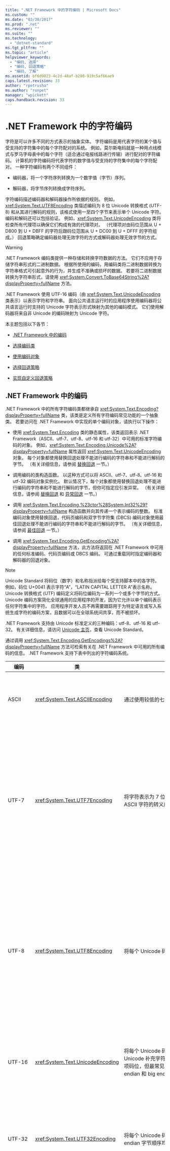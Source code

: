 ```yaml
---
title: ".NET Framework 中的字符编码 | Microsoft Docs"
ms.custom: ""
ms.date: "03/30/2017"
ms.prod: ".net"
ms.reviewer: ""
ms.suite: ""
ms.technology: 
  - "dotnet-standard"
ms.tgt_pltfrm: ""
ms.topic: "article"
helpviewer_keywords: 
  - "编码, 选择"
  - "编码, 回退策略"
  - "编码, 了解"
ms.assetid: bf6d9823-4c2d-48af-b280-919c5af66ae9
caps.latest.revision: 33
author: "rpetrusha"
ms.author: "ronpet"
manager: "wpickett"
caps.handback.revision: 33
---
```

# .NET Framework 中的字符编码
字符是可以许多不同的方式表示的抽象实体。 字符编码是用代表字符的某个值与受支持的字符集中的每个字符配对的系统。 例如，莫尔斯电码就是一种用点线模式与罗马字母表中的每个字符（适合通过电报线路进行传输）进行配对的字符编码。 计算机的字符编码将代表字符的数字值与受支持的字符集中的每个字符配对。 一种字符编码有两个不同组件：  
  
-   编码器，将一个字符序列转换为一个数字值（字节）序列。  
  
-   解码器，将字节序列转换成字符序列。  
  
 字符编码描述编码器和解码器操作所依据的规则。 例如，<xref:System.Text.UTF8Encoding> 类描述编码为 8 位 Unicode 转换格式 \(UTF\-8\) 和从其进行解码的规则，该格式使用一至四个字节来表示单个 Unicode 字符。 编码和解码还可以包括验证。 例如，<xref:System.Text.UnicodeEncoding> 类将检查所有代理项以确保它们构成有效的代理项对。 （代理项对由码位范围从 U \+ D800 到 U \+ DBFF 的字符后跟码位范围从 U \+ DC00 到 U \+ DFFF 的字符组成。）  回退策略确定编码器处理无效字符的方式或解码器处理无效字节的方式。  
  
> [!WARNING]
>  .NET Framework 编码类提供一种存储和转换字符数据的方法。 它们不应用于存储字符串形式的二进制数据。 根据所使用的编码，用编码类将二进制数据转换为字符串格式可引起意外的行为，并生成不准确或损坏的数据。 若要将二进制数据转换为字符串形式，请使用 <xref:System.Convert.ToBase64String%2A?displayProperty=fullName> 方法。  
  
 .NET Framework 使用 UTF\-16 编码（由 <xref:System.Text.UnicodeEncoding> 类表示）以表示字符和字符串。 面向公共语言运行时的应用程序使用编码器将公共语言运行时支持的 Unicode 字符表示形式映射为其他的编码模式。 它们使用解码器将来自非 Unicode 的编码映射为 Unicode 字符。  
  
 本主题包括以下各节：  
  
-   [.NET Framework 中的编码](../../../docs/standard/base-types/character-encoding.md#Encodings)  
  
-   [选择编码类](../../../docs/standard/base-types/character-encoding.md#Selecting)  
  
-   [使用编码对象](../../../docs/standard/base-types/character-encoding.md#Using)  
  
-   [选择回退策略](../../../docs/standard/base-types/character-encoding.md#FallbackStrategy)  
  
-   [实现自定义回退策略](../../../docs/standard/base-types/character-encoding.md#Custom)  
  
<a name="Encodings"></a>   
## .NET Framework 中的编码  
 .NET Framework 中的所有字符编码类都继承自 <xref:System.Text.Encoding?displayProperty=fullName> 类，该类是定义所有字符编码常见功能的一个抽象类。 若要访问在 .NET Framework 中实现的单个编码对象，请执行以下操作：  
  
-   使用 <xref:System.Text.Encoding> 类的静态属性，该类返回表示 .NET Framework（ASCII、utf\-7、utf\-8、utf\-16 和 utf\-32）中可用的标准字符编码的对象。 例如，<xref:System.Text.Encoding.Unicode%2A?displayProperty=fullName> 属性返回 <xref:System.Text.UnicodeEncoding> 对象。 每个对象都使用替换回退处理不能进行编码的字符串和不能进行解码的字节。 （有关详细信息，请参阅 [替换回退](../../../docs/standard/base-types/character-encoding.md#Replacement) 一节。）  
  
-   调用编码的类构造函数。 以这种方式可以将 ASCII、utf\-7、utf\-8、utf\-16 和 utf\-32 编码对象实例化。 默认情况下，每个对象都使用替换回退处理不能进行编码的字符串和不能进行解码的字节，但你可指定应引发异常。 （有关详细信息，请参阅 [替换回退](../../../docs/standard/base-types/character-encoding.md#Replacement) 和 [异常回退](../../../docs/standard/base-types/character-encoding.md#Exception) 一节。）  
  
-   调用 <xref:System.Text.Encoding.%23ctor%28System.Int32%29?displayProperty=fullName> 构造函数并向其传递一个表示编码的整数。 标准编码对象使用替换回退，代码页编码和双字节字符集 \(DBCS\) 编码对象使用最佳回退处理不能进行编码的字符串和不能进行解码的字节。 （有关详细信息，请参阅 [最佳回退](../../../docs/standard/base-types/character-encoding.md#BestFit) 一节。）  
  
-   调用 <xref:System.Text.Encoding.GetEncoding%2A?displayProperty=fullName> 方法，此方法将返回在 .NET Framework 中可用的任何标准编码、代码页编码或 DBCS 编码。 可通过重载同时指定编码器和解码器的回退对象。  
  
> [!NOTE]
>  Unicode Standard 将码位（数字）和名称指派给每个受支持脚本中的各字符。 例如，码位 U\+0041 表示字符“A”，“LATIN CAPITAL LETTER A”表示名称。 Unicode 转换格式 \(UTF\) 编码定义将码位编码为一系列一个或多个字节的方式。 Unicode 编码方案简化全球通用的应用程序的开发，因为它允许以单个编码表示任何字符集中的字符。 应用程序开发人员不再需要跟踪用于为特定语言或写入系统生成字符的编码方案，且数据可以在全球系统间共享，而不被损坏。  
>   
>  .NET Framework 支持由 Unicode 标准定义的三种编码：utf\-8、utf\-16 和 utf\-32。 有关详细信息，请访问 [Unicode 主页](http://go.microsoft.com/fwlink/?LinkId=37123)，查看 Unicode Standard。  
  
 通过调用 <xref:System.Text.Encoding.GetEncodings%2A?displayProperty=fullName> 方法可检索有关在 .NET Framework 中可用的所有编码的信息。 .NET Framework 支持下表中列出的字符编码系统。  
  
|编码|类|描述|优点\/缺点|  
|--------|-------|--------|------------|  
|ASCII|<xref:System.Text.ASCIIEncoding>|通过使用较低的七位字节将有限范围的字符进行编码。|由于此编码仅支持从 U\+0000 到 U\+007F 的字符值，因此在大多数情况下不足以支持国际化的应用程序。|  
|UTF\-7|<xref:System.Text.UTF7Encoding>|将字符表示为 7 位 ASCII 字符的序列。 非 ASCII Unicode 字符由 ASCII 字符的转义序列表示。|Utf\-7 支持诸如电子邮件和新闻组协议等协议。 但是，utf\-7 不是特别安全或可靠。 在某些情况下，更改一位可以彻底更改对整个 utf\-7 字符串的解释。 在其他情况下，不同的 utf\-7 字符串可以对相同的文本进行编码。 对于包含非 ASCII 字符的序列，utf\-7 需要比 utf\-8 更多的空间，且编码\/解码更慢。 因此，应尽可能使用 utf\-8，而不是 utf\-7。|  
|UTF\-8|<xref:System.Text.UTF8Encoding>|将每个 Unicode 码位表示为一至四个字节的序列。|Utf\-8 支持 8 位数据大小，适用于许多现有的操作系统。 对于字符的 ASCII 范围，utf\-8 等同于 ASCII 编码，并适用于范围更广的字符集。 但是，对于中日韩 \(CJK\) 脚本而言，针对每个字符 utf\-8 可能需要三个字节，并且可能会导致比 utf\-16 更大的数据大小。 请注意，有时 ASCII 数据（如 HTML 标记）的量证明了 CJK 范围大小增加的合理性。|  
|UTF\-16|<xref:System.Text.UnicodeEncoding>|将每个 Unicode 码位表示为一至两个 16 位整数的序列。 尽管 Unicode 补充字符（U\+10000 和更高版本）需要两个 utf\-16 代理项码位，但最常见的 Unicode 字符仅需一个 utf\-16 码位。 little\-endian 和 big endian 字节顺序均受支持。|公共语言运行时使用 Utf\-16 编码表示 <xref:System.Char> 和 <xref:System.String> 值，Windows 操作系统使用它表示 `WCHAR` 值。|  
|UTF\-32|<xref:System.Text.UTF32Encoding>|将每个 Unicode 码位表示为一个 32 位整数。 little\-endian 和 big endian 字节顺序均受支持。|当应用程序想要避免操作系统上的 utf\-16 编码的代理项码位行为时，则使用 utf\-32 编码，编码空间对操作系统十分重要。 显示器上呈现的单个标志符号仍可使用多个 UTF\-32 字符进行编码。|  
|ANSI\/ISO 编码||为各种代码页提供支持。 在 Windows 操作系统上，代码页用于支持特定语言或语言组。 有关列出 .NET Framework 支持的代码页的表，请参阅 <xref:System.Text.Encoding> 类。 通过调用 <xref:System.Text.Encoding.GetEncoding%28System.Int32%29?displayProperty=fullName> 方法可检索特定代码页的编码对象。|一个代码页包含 256 个码位，并且是从零开始。 在大多数代码页中，码位 0 到 127 表示 ASCII 字符集，而码位 128 到 255 在代码页之间存在显著差异。 例如，代码页 1252 为拉丁语书写系统（包括英语、德语和法语）提供字符。 代码页 1252 中最后 128 个码位包含重音字符。 代码页 1253 提供希腊语书写系统中所需的字符代码。 代码页 1253 中最后 128 个码位包含希腊语字符。 因此，基于 ANSI 代码页的应用程序不能将希腊语和德语存储在同一个文本流中，除非它包含一个指示所引用的代码页的标识符。|  
|双字节字符集 \(DBCS\) 编码||支持包含超过 256 个字符的语言，例如中文、日语和朝鲜语。 在 DBCS 中，一对码位（双字节）表示一个字符。<xref:System.Text.Encoding.IsSingleByte%2A?displayProperty=fullName> 属性返回 DBCS 编码的 `false`。 通过调用 <xref:System.Text.Encoding.GetEncoding%28System.Int32%29?displayProperty=fullName> 方法可以为特定的 DBCS 检索编码对象。|在 DBCS 中，一对码位（双字节）表示一个字符。 当应用程序处理 DBCS 数据时，DBCS 字符的第一个字节（前导字节）与紧随其后的结尾字节一起处理。 因为根据代码页，一对双字节码位可以代表不同的字符，此模式仍不支持在同一数据流中进行两种语言（如日语和中文）的组合。|  
  
 这些编码使你能够使用 Unicode 字符以及旧版应用程序中最常用的编码。 此外，通过定义从 <xref:System.Text.Encoding> 派生的类并重写其成员，可创建自定义编码。  
  
### 平台说明：[!INCLUDE[net_core](../../../includes/net-core-md.md)]  
 默认情况下，[!INCLUDE[net_core](../../../includes/net-core-md.md)] 不提供除代码页 28591 以外的其他任何代码页编码和 Unicode 编码，例如 utf\-8 和 utf\-16。 但是，可以将在面向 .NET Framework 的标准 Windows 应用中找到的代码页编码添加到你的应用程序中。 有关完整信息，请参阅 <xref:System.Text.CodePagesEncodingProvider> 主题。  
  
<a name="Selecting"></a>   
## 选择编码类  
 如果有机会选择应用程序要使用的编码，则应使用 Unicode 编码，最好是 <xref:System.Text.UTF8Encoding> 或 <xref:System.Text.UnicodeEncoding>。 （.NET Framework 还支持第三种 Unicode 编码，<xref:System.Text.UTF32Encoding>。）  
  
 如果打算使用 ASCII 编码 \(<xref:System.Text.ASCIIEncoding>\)，请选择 <xref:System.Text.UTF8Encoding>。 这两个编码对于 ASCII 字符集而言是相同的，但 <xref:System.Text.UTF8Encoding> 具有以下优点：  
  
-   它可以表示每个 Unicode 字符，而 <xref:System.Text.ASCIIEncoding> 仅支持 U\+0000 到 U\+007F 之间的 Unicode 字符值。  
  
-   它提供错误检测，具有更高的安全性。  
  
-   速度已达到最优，应快于任何其他编码。 即使对于全是 ASCII 的内容，使用 <xref:System.Text.UTF8Encoding> 执行操作的速度要快于 <xref:System.Text.ASCIIEncoding>。  
  
 应考虑仅针对旧版应用程序使用 <xref:System.Text.ASCIIEncoding>。 但是，即使对于旧版应用程序，由于以下原因，<xref:System.Text.UTF8Encoding> 可能是更好的选择（假定采用默认设置）：  
  
-   如果应用程序具有的内容不完全是 ASCII 并使用 <xref:System.Text.ASCIIEncoding> 将其编码，则每个非 ASCII 字符将编码为一个问号 \(?\)。 如果应用程序随后对此数据进行解码，则信息丢失。  
  
-   如果应用程序具有的内容不完全是 ASCII 并使用 <xref:System.Text.UTF8Encoding>将其编码，则结果看起来将无法识别（如果解释为 ASCII）。 但是，如果应用程序随后使用 utf\-8 解码器将此数据进行解码，则数据成功执行一次往返过程。  
  
 在 web 应用程序中，发送到响应 web 请求的客户端中的字符应反映客户端上所使用的编码。 在大多数情况下，应将 <xref:System.Web.HttpResponse.ContentEncoding%2A?displayProperty=fullName> 属性设置为 <xref:System.Web.HttpRequest.ContentEncoding%2A?displayProperty=fullName> 属性返回的值，从而以用户期望的编码显示文本。  
  
<a name="Using"></a>   
## 使用编码对象  
 编码器将一个字符串（最常见的为 Unicode 字符）转换为其数字（字节）等效项。 例如，你可能会使用 ASCII 编码器将 Unicode 字符转换为 ASCII，以便可在控制台中显示。 若要执行此转换，调用 <xref:System.Text.Encoding.GetBytes%2A?displayProperty=fullName> 方法。 如果想要在执行编码前确定需要多少个字节来存储编码字符，可调用 <xref:System.Text.Encoding.GetByteCount%2A> 方法。  
  
 下面的示例使用单个字节数组，从而在两个单独的操作中对字符串进行编码。 它为下一组 ASCII 编码字节保持指示字节数组中的起始位置的索引。 调用 <xref:System.Text.ASCIIEncoding.GetByteCount%28System.String%29?displayProperty=fullName> 方法，以确保字节数组足够大，从而可容纳已编码的字符串。 然后调用 [ASCIIEncoding.GetBytes\(String, Int32, Int32, Byte\<xref:System.Text.ASCIIEncoding.GetBytes%28System.String%2CSystem.Int32%2CSystem.Int32%2CSystem.Byte%5B%5D%2CSystem.Int32%29?displayProperty=fullName> 方法以在字符串中对字符进行编码。  
  
 [!code-csharp[Conceptual.Encoding#8](../../../samples/snippets/csharp/VS_Snippets_CLR/conceptual.encoding/cs/getbytes1.cs#8)]
 [!code-vb[Conceptual.Encoding#8](../../../samples/snippets/visualbasic/VS_Snippets_CLR/conceptual.encoding/vb/getbytes1.vb#8)]  
  
 解码器将反映特定字符编码的字节数组转换为字符数组或字符串中的一组字符。 若要将字节数组解码为字符数组，则调用 <xref:System.Text.Encoding.GetChars%2A?displayProperty=fullName> 方法。 若要将字节数组解码为字符串，则调用 <xref:System.Text.Encoding.GetString%2A> 方法。 如果想在执行解码前确定需要多少个字符来存储已解码的字节，则可调用 <xref:System.Text.Encoding.GetCharCount%2A> 方法。  
  
 下面的示例对三个字符串进行编码，然后将它们解码为单个字符数组。 它为下一组解码的字符保持指示字符数组中的起始位置的索引。 调用 <xref:System.Text.ASCIIEncoding.GetCharCount%2A> 方法，以确保字符数组足够大，从而可容纳所有已解码的字符。 然后调用 [ASCIIEncoding.GetChars\(Byte\[\], Int32, Int32, Char\<xref:System.Text.ASCIIEncoding.GetChars%28System.Byte%5B%5D%2CSystem.Int32%2CSystem.Int32%2CSystem.Char%5B%5D%2CSystem.Int32%29?displayProperty=fullName> 方法对字节数组进行解码。  
  
 [!code-csharp[Conceptual.Encoding#9](../../../samples/snippets/csharp/VS_Snippets_CLR/conceptual.encoding/cs/getchars1.cs#9)]
 [!code-vb[Conceptual.Encoding#9](../../../samples/snippets/visualbasic/VS_Snippets_CLR/conceptual.encoding/vb/getchars1.vb#9)]  
  
 从 <xref:System.Text.Encoding> 派生的类的编码和解码方法旨在用于一组完整的数据；也就是说，在单个方法调用中提供要进行编码或解码的所有数据。 但是，在某些情况下，数据在流中可用，并且要编码或解码的数据可能仅可从单独的读取操作中获取。 这要求编码或解码操作记住其之前调用中保存的任何状态。 从 <xref:System.Text.Encoder> 和 <xref:System.Text.Decoder> 派生的类的方法能够处理跨多个方法调用的编码和解码操作。  
  
 特定编码的 <xref:System.Text.Encoder> 对象可从此编码的 <xref:System.Text.Encoding.GetEncoder%2A?displayProperty=fullName> 属性获取。 特定编码的 <xref:System.Text.Decoder> 对象可从此编码的 <xref:System.Text.Encoding.GetDecoder%2A?displayProperty=fullName> 属性获取。 对于解码操作，请注意，从 <xref:System.Text.Decoder> 派生的类包括 <xref:System.Text.Decoder.GetChars%2A?displayProperty=fullName> 方法，但它们不具有对应于 <xref:System.Text.Encoding.GetString%2A?displayProperty=fullName> 的方法。  
  
 下面的示例演示使用 <xref:System.Text.Encoding.GetChars%2A?displayProperty=fullName> 和 <xref:System.Text.Decoder.GetChars%2A?displayProperty=fullName> 方法解码 Unicode 字节数组的差异。 该示例将包含某些 Unicode 字符的字符串编码为文件，然后使用两种解码方法一次解码十个字节。 由于代理项对发生在第十个和第十一个字节，因此它在单独的方法调用中进行解码。 如输出所示，<xref:System.Text.Encoding.GetChars%2A?displayProperty=fullName> 方法不能正确地对字节进行解码，而是将它们替换为 U \+ FFFD（替换字符）。 另一方面，<xref:System.Text.Decoder.GetChars%2A?displayProperty=fullName> 方法能够成功地对字节数组进行解码以获取原始字符串。  
  
 [!code-csharp[Conceptual.Encoding#10](../../../samples/snippets/csharp/VS_Snippets_CLR/conceptual.encoding/cs/stream1.cs#10)]
 [!code-vb[Conceptual.Encoding#10](../../../samples/snippets/visualbasic/VS_Snippets_CLR/conceptual.encoding/vb/stream1.vb#10)]  
  
<a name="FallbackStrategy"></a>   
## 选择回退策略  
 当某个方法尝试对字符进行编码或解码，但不存在映射时，它必须实现回退策略，以确定应如何处理失败的映射。 有三种类型的回退策略：  
  
-   最佳回退  
  
-   替换回退  
  
-   异常回退  
  
> [!IMPORTANT]
>  当某一 Unicode 字符不能映射到特定代码页编码时，在编码操作中将发生最常见的问题。 当无效的字节序列无法转换为有效的 Unicode 字符，在解码操作中将发生最常见的问题。 出于这些原因，应该了解特定的编码对象使用哪种回退策略。 只要有可能，应指定实例化对象时编码对象使用的回退策略。  
  
<a name="BestFit"></a>   
### 最佳回退  
 当一个字符在目标编码中不具有准确匹配时，编码器可以尝试将其映射到类似的字符。 （最佳回退主要是编码问题而非解码问题。 很少有代码页包含无法成功映射到 Unicode 的字符。） 最佳回退是代码页的默认设置，此双字节字符集编码由 <xref:System.Text.Encoding.GetEncoding%28System.Int32%29?displayProperty=fullName> 和 <xref:System.Text.Encoding.GetEncoding%28System.String%29?displayProperty=fullName> 重载检索。  
  
> [!NOTE]
>  从理论上讲，.NET Framework 中提供的 Unicode 编码类（<xref:System.Text.UTF8Encoding>、<xref:System.Text.UnicodeEncoding> 和 <xref:System.Text.UTF32Encoding>）支持每个字符集中的每个字符，因此它们可用于消除最佳回退的问题。  
  
 不同代码页的最佳策略不同，未对它们进行详细记录。 例如，对于某些代码页，全角拉丁字符映射到更常见的半角拉丁字符。 对于其他代码页，不进行此映射。 即使是在积极的最佳策略下，也不能完全适合某些编码中的某些字符。 例如，中文象形文字不具有到代码页 1252 的合理映射。 在这种情况下，使用替换字符串。 默认情况下，此字符串只是一个问号 \(U\+003F\)。  
  
 下面的示例使用代码页 1252 （适合西欧语言 Windows 代码页）演示最佳映射及其缺点。<xref:System.Text.Encoding.GetEncoding%28System.Int32%29?displayProperty=fullName> 方法用于检索代码页 1252 的编码对象。 默认情况下，它使用其不支持的 Unicode 字符的最佳映射。 该示例将包含三个非 ASCII 字符的字符串实例化，这三个字符分别为带圆圈拉丁文大写字母 S \(U\+24C8\)、上标五 \(U\+2075\) 和无穷大 \(U\+221E\) 且由空格分隔。 如示例输出所示，当对字符串进行编码时，三个原始的非空格字符替换为问号 \(U\+003F\)、数字五 \(U\+0035\) 和数字八 \(U\+0038\)。 数字八是对不受支持的无穷大字符的不良替换，问号指示没有映射可用于原始字符。  
  
 [!code-csharp[Conceptual.Encoding#1](../../../samples/snippets/csharp/VS_Snippets_CLR/conceptual.encoding/cs/bestfit1.cs#1)]
 [!code-vb[Conceptual.Encoding#1](../../../samples/snippets/visualbasic/VS_Snippets_CLR/conceptual.encoding/vb/bestfit1.vb#1)]  
  
 最佳映射是 <xref:System.Text.Encoding> 对象的默认行为，该对象将 Unicode 数据编码为代码页数据，并且存在依赖此行为的旧版应用程序。 但是，为了安全起见，大多数新应用程序应避免最佳行为。 例如，应用程序不应通过最佳编码放置域名。  
  
> [!NOTE]
>  还可实现编码的自定义最佳回退映射。 有关详细信息，请参阅 [实现自定义回退策略](../../../docs/standard/base-types/character-encoding.md#Custom) 一节。  
  
 如果最佳回退是编码对象的默认设置，当通过调用 <xref:System.Text.Encoding.GetEncoding%28System.Int32%2CSystem.Text.EncoderFallback%2CSystem.Text.DecoderFallback%29?displayProperty=fullName> 或 <xref:System.Text.Encoding.GetEncoding%28System.String%2CSystem.Text.EncoderFallback%2CSystem.Text.DecoderFallback%29?displayProperty=fullName> 重载检索.<xref:System.Text.Encoding> 对象时，可选择另一个回退策略。 以下一节的内容包括一个示例，该示例用星号 \(\*\) 替换每个不可映射到代码页 1252 的每个字符。  
  
 [!code-csharp[Conceptual.Encoding#3](../../../samples/snippets/csharp/VS_Snippets_CLR/conceptual.encoding/cs/bestfit1a.cs#3)]
 [!code-vb[Conceptual.Encoding#3](../../../samples/snippets/visualbasic/VS_Snippets_CLR/conceptual.encoding/vb/bestfit1a.vb#3)]  
  
<a name="Replacement"></a>   
### 替换回退  
 当字符在目标方案中没有准确匹配，但是也没有其可映射到的相应字符，则应用程序可指定替换字符或字符串。 这是 Unicode 编码器的默认行为，此默认行为替换其无法用 REPLACEMENT\_CHARACTER \(U\+FFFD\) 进行解码的任何双字节序列。 它也是 <xref:System.Text.ASCIIEncoding> 类的默认行为，此默认行为替换其无法用问号进行编码或解码的每个字符。 下面的示例演示上一示例中 Unicode 字符串的字符替换。 如输出所示，不能解码为 ASCII 字节值的每个字符都替换为 0x3F，这是问号的 ASCII 代码。  
  
 [!code-csharp[Conceptual.Encoding#2](../../../samples/snippets/csharp/VS_Snippets_CLR/conceptual.encoding/cs/replacementascii.cs#2)]
 [!code-vb[Conceptual.Encoding#2](../../../samples/snippets/visualbasic/VS_Snippets_CLR/conceptual.encoding/vb/replacementascii.vb#2)]  
  
 .NET Framework 包括 <xref:System.Text.EncoderReplacementFallback> 和 <xref:System.Text.DecoderReplacementFallback> 类，如果字符没有在编码和解码操作中准确映射，则这些类就代替替换字符串。 默认情况下，此替换字符串是一个问号，但可以调用类构造函数重载以选择不同的字符串。 通常，替换字符串是单个字符，但这不是一项要求。 下面的示例通过将以星号 \(\*\) 作为替换字符串的 <xref:System.Text.EncoderReplacementFallback> 对象实例化，更改代码页 1252 编码器的行为。  
  
 [!code-csharp[Conceptual.Encoding#3](../../../samples/snippets/csharp/VS_Snippets_CLR/conceptual.encoding/cs/bestfit1a.cs#3)]
 [!code-vb[Conceptual.Encoding#3](../../../samples/snippets/visualbasic/VS_Snippets_CLR/conceptual.encoding/vb/bestfit1a.vb#3)]  
  
> [!NOTE]
>  还可以实现编码的替换类。 有关详细信息，请参阅 [实现自定义回退策略](../../../docs/standard/base-types/character-encoding.md#Custom) 一节。  
  
 除了问号 \(U\+003F\) 外，Unicode 替换字符 \(U\+FFFD\) 通常用作替换字符串，特别是当解码无法成功转换为 Unicode 字符的字节序列时。 但是，你可以自由选择任何替换字符串，并且它可以包含多个字符。  
  
<a name="Exception"></a>   
### 异常回退  
 如果编码器不能对一组字符进行编码，它就不提供最佳回退或替换字符串，而是可能引发 <xref:System.Text.EncoderFallbackException>，如果解码器不能对字节数组进行解码，它就可能引发 <xref:System.Text.DecoderFallbackException>。 若要在编码和解码操作中引发异常，请分别提供一个 <xref:System.Text.EncoderExceptionFallback> 对象和一个 <xref:System.Text.DecoderExceptionFallback> 对象到 <xref:System.Text.Encoding.GetEncoding%28System.String%2CSystem.Text.EncoderFallback%2CSystem.Text.DecoderFallback%29?displayProperty=fullName> 方法。 下面的示例用 <xref:System.Text.ASCIIEncoding> 类演示异常回退。  
  
 [!code-csharp[Conceptual.Encoding#4](../../../samples/snippets/csharp/VS_Snippets_CLR/conceptual.encoding/cs/exceptionascii.cs#4)]
 [!code-vb[Conceptual.Encoding#4](../../../samples/snippets/visualbasic/VS_Snippets_CLR/conceptual.encoding/vb/exceptionascii.vb#4)]  
  
> [!NOTE]
>  还可以实现编码操作的自定义异常处理程序。 有关详细信息，请参阅 [实现自定义回退策略](../../../docs/standard/base-types/character-encoding.md#Custom) 一节。  
  
 <xref:System.Text.EncoderFallbackException> 和 <xref:System.Text.DecoderFallbackException> 对象提供以下有关导致异常的条件的信息：  
  
-   <xref:System.Text.EncoderFallbackException> 对象包括 <xref:System.Text.EncoderFallbackException.IsUnknownSurrogate%2A> 方法，该方法指示不能对其进行编码的一个字符或多个字符是代表未知的代理项对（在这种情况下，该方法返回 `true`）还是未知的单个字符（在这种情况下，该方法将返回 `false`）。 代理项对中的字符可从 <xref:System.Text.EncoderFallbackException.CharUnknownHigh%2A?displayProperty=fullName> 和 <xref:System.Text.EncoderFallbackException.CharUnknownLow%2A?displayProperty=fullName> 属性获取。 未知的单个字符可从 <xref:System.Text.EncoderFallbackException.CharUnknown%2A?displayProperty=fullName> 属性获取。<xref:System.Text.EncoderFallbackException.Index%2A?displayProperty=fullName> 属性指示字符串中第一个无法进行编码的字符的位置。  
  
-   <xref:System.Text.DecoderFallbackException> 对象包括 <xref:System.Text.DecoderFallbackException.BytesUnknown%2A> 属性，该属性返回一个无法解码的字节数组。<xref:System.Text.DecoderFallbackException.Index%2A?displayProperty=fullName> 属性指示未知字节的起始位置。  
  
 尽管 <xref:System.Text.EncoderFallbackException> 和 <xref:System.Text.DecoderFallbackException> 对象提供足够的有关异常的诊断信息，但它们不提供对编码或解码缓冲区的访问权限。 因此，它们不允许在编码或解码方法内替换或更正无效数据。  
  
<a name="Custom"></a>   
## 实现自定义回退策略  
 除了由代码页在内部实现的最佳映射，.NET Framework 包括用于实现回退策略的以下类：  
  
-   使用 <xref:System.Text.EncoderReplacementFallback> 和 <xref:System.Text.EncoderReplacementFallbackBuffer> 来替换编码操作中的字符。  
  
-   使用 <xref:System.Text.DecoderReplacementFallback> 和 <xref:System.Text.DecoderReplacementFallbackBuffer> 来替换解码操作中的字符。  
  
-   当字符不能进行编码时，使用 <xref:System.Text.EncoderExceptionFallback> 和 <xref:System.Text.EncoderExceptionFallbackBuffer> 来引发 <xref:System.Text.EncoderFallbackException>。  
  
-   当字符不能进行解码时，使用 <xref:System.Text.DecoderExceptionFallback> 和 <xref:System.Text.DecoderExceptionFallbackBuffer> 引发 <xref:System.Text.DecoderFallbackException>。  
  
 此外，通过执行以下步骤，可以实现使用最佳回退、替换回退或异常回退的自定义解决方案：  
  
1.  从 <xref:System.Text.EncoderFallback> 派生一个类用于编码操作，并从 <xref:System.Text.DecoderFallback> 派生一个类用于解码操作。  
  
2.  从 <xref:System.Text.EncoderFallbackBuffer> 派生一个类用于编码操作，并从 <xref:System.Text.DecoderFallbackBuffer> 派生一个类用于解码操作。  
  
3.  有关异常回退，如果预定义的 <xref:System.Text.EncoderFallbackException> 和 <xref:System.Text.DecoderFallbackException> 类不能满足你的需求，则从异常对象中派生一个类，如 <xref:System.Exception> 或 <xref:System.ArgumentException>。  
  
### 从 EncoderFallback 或 DecoderFallback 中派生  
 若要实现自定义的回退解决方案，必须创建一个继承自 <xref:System.Text.EncoderFallback> 的类用于编码操作，以及一个继承自 <xref:System.Text.DecoderFallback> 的类用于解码操作。 这些类的实例传递给 <xref:System.Text.Encoding.GetEncoding%28System.String%2CSystem.Text.EncoderFallback%2CSystem.Text.DecoderFallback%29?displayProperty=fullName> 方法，并作为编码类和回退实现之间的媒介。  
  
 当为编码器或解码器创建自定义回退解决方案时，必须实现以下成员：  
  
-   <xref:System.Text.EncoderFallback.MaxCharCount%2A?displayProperty=fullName> 或 <xref:System.Text.DecoderFallback.MaxCharCount%2A?displayProperty=fullName> 属性，返回最佳、替换或异常回退可能返回以替换单个字符的最大数量的字符数。 对于自定义异常回退，其值为 0。  
  
-   <xref:System.Text.EncoderFallback.CreateFallbackBuffer%2A?displayProperty=fullName> 或 <xref:System.Text.DecoderFallback.CreateFallbackBuffer%2A?displayProperty=fullName> 方法，该方法返回自定义的 <xref:System.Text.EncoderFallbackBuffer> 或 <xref:System.Text.DecoderFallbackBuffer> 实现。 当遇到不能成功进行编码的第一个字节时或当遇到不能成功进行解码的第一个字节时，则解码器调用该方法。  
  
### 从 EncoderFallbackBuffer 或 DecoderFallbackBuffer 中派生  
 若要实现自定义的回退解决方案，还必须创建一个继承自 <xref:System.Text.EncoderFallbackBuffer> 的类用于编码操作，以及一个继承自 <xref:System.Text.DecoderFallbackBuffer> 的类用于解码操作。<xref:System.Text.EncoderFallback> 和 <xref:System.Text.DecoderFallback> 类的 <xref:System.Text.EncoderFallback.CreateFallbackBuffer%2A> 方法返回这些类的实例。 当遇到不能对其进行编码第一个字符时，编码器调用 <xref:System.Text.EncoderFallback.CreateFallbackBuffer%2A?displayProperty=fullName> 方法，当遇到不能对其进行解码的一个或多个字节时，解码器调用 <xref:System.Text.DecoderFallback.CreateFallbackBuffer%2A?displayProperty=fullName> 方法。<xref:System.Text.EncoderFallbackBuffer> 和 <xref:System.Text.DecoderFallbackBuffer> 类提供回退实现。 每个实例表示一个包含回退字符的缓冲区，该回退字符将替换不能进行编码的字符或不能进行解码的字节序列。  
  
 当为编码器或解码器创建自定义回退解决方案时，必须实现以下成员：  
  
-   <xref:System.Text.EncoderFallbackBuffer.Fallback%2A?displayProperty=fullName> 或 <xref:System.Text.DecoderFallbackBuffer.Fallback%2A?displayProperty=fullName> 方法。 编码器调用 <xref:System.Text.EncoderFallbackBuffer.Fallback%2A?displayProperty=fullName> 来为回退缓冲区提供其不能进行编码的字符的相关信息。 因为要进行编码的字符可能是代理项对，此方法被重载。 向重载传递了字符串中将进行编码的字符及其索引。 向第二个重载传递了字符串中高代理项和低代理项及其索引。 解码器调用 <xref:System.Text.DecoderFallbackBuffer.Fallback%2A?displayProperty=fullName> 方法来为回退缓冲区提供有关无法解码的字节的信息。 向此方法传递了其无法解码的字节数组以及第一个字节的索引。 如果回退缓冲区可以提供一个或多个最佳或替换字符，则回退方法应返回 `true`，否则应返回 `false`。 对于异常回退，回退方法应引发异常。  
  
-   <xref:System.Text.EncoderFallbackBuffer.GetNextChar%2A?displayProperty=fullName> 或 <xref:System.Text.DecoderFallbackBuffer.GetNextChar%2A?displayProperty=fullName> 方法，编码器或解码器重复调用该方法以从回退缓冲区获取下一个字符。 返回所有回退字符后，该方法应返回 U\+0000。  
  
-   <xref:System.Text.EncoderFallbackBuffer.Remaining%2A?displayProperty=fullName> 或 <xref:System.Text.DecoderFallbackBuffer.Remaining%2A?displayProperty=fullName> 属性，返回回退缓冲区中的剩余字符数。  
  
-   <xref:System.Text.EncoderFallbackBuffer.MovePrevious%2A?displayProperty=fullName> 或 <xref:System.Text.DecoderFallbackBuffer.MovePrevious%2A?displayProperty=fullName> 方法，将回退缓冲区中的当前位置移到前一个字符。  
  
-   <xref:System.Text.EncoderFallbackBuffer.Reset%2A?displayProperty=fullName> 或 <xref:System.Text.DecoderFallbackBuffer.Reset%2A?displayProperty=fullName> 方法，将回退缓冲区重新初始化。  
  
 如果回退实现是最佳回退或替换回退，则从 <xref:System.Text.EncoderFallbackBuffer> 和 <xref:System.Text.DecoderFallbackBuffer> 派生的类还保持两个私有实例字段：缓冲区中字符的精确数目；缓冲区中下一个要返回的字符的索引。  
  
### EncoderFallback 示例  
 前面的一个示例使用替换回退替换与带星号 \(\*\) 的 ASCII 字符不对应的 Unicode 字符。 下面的示例改为使用自定义的最佳回退实现提供更好的非 ASCII 字符映射。  
  
 下面的代码定义一个名为 `CustomMapper`、派生自 <xref:System.Text.EncoderFallback> 的类，用以处理非 ASCII 字符的最佳映射。 其 `CreateFallbackBuffer` 方法返回 `CustomMapperFallbackBuffer` 对象，该对象提供 <xref:System.Text.EncoderFallbackBuffer> 实现。`CustomMapper` 类使用 <xref:System.Collections.Generic.Dictionary%602> 对象存储不受支持的 Unicode 字符（键值）和其对应的 8 位字符（以 64 位整数存储在两个连续字节中）的映射。 若要使此映射可用于回退缓冲区，将 `CustomMapper` 实例作为参数传递给 `CustomMapperFallbackBuffer` 类构造函数。 因为最长的映射是 Unicode 字符 U\+221E 的字符串“INF”，所以 `MaxCharCount` 属性返回 3。  
  
 [!code-csharp[Conceptual.Encoding#5](../../../samples/snippets/csharp/VS_Snippets_CLR/conceptual.encoding/cs/custom1.cs#5)]
 [!code-vb[Conceptual.Encoding#5](../../../samples/snippets/visualbasic/VS_Snippets_CLR/conceptual.encoding/vb/custom1.vb#5)]  
  
 下面的代码定义 `CustomMapperFallbackBuffer` 类，该类派生自 <xref:System.Text.EncoderFallbackBuffer>。 包含最佳映射并在 `CustomMapper` 实例中定义的字典可从其类构造函数获取。 如果映射字典中定义了 ASCII 编码器无法对其进行编码的 Unicode 字符，则其 `Fallback` 方法返回 `true`；否则返回 `false`。 对于每个回退，私有 `count` 变量指示仍需返回的字符数目，私有 `index` 变量指示字符串缓冲区 `charsToReturn` 中下一个要返回的字符的位置。  
  
 [!code-csharp[Conceptual.Encoding#6](../../../samples/snippets/csharp/VS_Snippets_CLR/conceptual.encoding/cs/custom1.cs#6)]
 [!code-vb[Conceptual.Encoding#6](../../../samples/snippets/visualbasic/VS_Snippets_CLR/conceptual.encoding/vb/custom1.vb#6)]  
  
 然后下面的代码实例化 `CustomMapper` 对象并将它的一个实例传递给 <xref:System.Text.Encoding.GetEncoding%28System.String%2CSystem.Text.EncoderFallback%2CSystem.Text.DecoderFallback%29?displayProperty=fullName> 方法。 输出指示最佳回退实现成功处理原始字符串中的三个非 ASCII 字符。  
  
 [!code-csharp[Conceptual.Encoding#7](../../../samples/snippets/csharp/VS_Snippets_CLR/conceptual.encoding/cs/custom1.cs#7)]
 [!code-vb[Conceptual.Encoding#7](../../../samples/snippets/visualbasic/VS_Snippets_CLR/conceptual.encoding/vb/custom1.vb#7)]  
  
## 请参阅  
 <xref:System.Text.Encoder>   
 <xref:System.Text.Decoder>   
 <xref:System.Text.DecoderFallback>   
 <xref:System.Text.Encoding>   
 <xref:System.Text.EncoderFallback>   
 [全球化和本地化](../../../ml/index.xml)